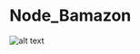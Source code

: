 # Node_Bamazon

![alt text](https://raw.github.com/mvt3641/Node_Bamazon/tree/master/Screenshots/CustomerView.png)
